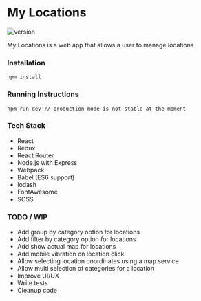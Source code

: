 # My Locations

![version](https://img.shields.io/badge/version-0.3.0-green.svg)

My Locations is a web app that allows a user to manage locations

### Installation

```
npm install
```

### Running Instructions

```
npm run dev // production mode is not stable at the moment
```

### Tech Stack

* React
* Redux
* React Router
* Node.js with Express
* Webpack
* Babel (ES6 support)
* lodash
* FontAwesome
* SCSS

### TODO / WIP

* Add group by category option for locations
* Add filter by category option for locations
* Add show actual map for locations
* Add mobile vibration on location click
* Allow selecting location coordinates using a map service
* Allow multi selection of categories for a location
* Improve UI/UX
* Write tests
* Cleanup code